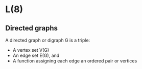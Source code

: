 # L(8)
## Directed graphs
A directed graph or digraph G is a triple:
- A vertex set V(G)
- An edge set E(G), and
- A function assigning each edge an ordered pair or vertices

